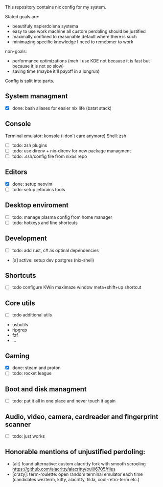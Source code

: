 This repository contains nix config for my system. 

Stated goals are:
- beautifuly napierdolena systema
- easy to use work machine all custom perdoling should be justified
- maximally confined to reasonable default where there is such 
- minimazing specific knowledge I need to remebmer to work

non-goals: 
- performance optimizations (meh I use KDE not because it is fast but because it is not so slow)
- saving time (maybe it'll payoff in a longrun)

Config is split into parts.

## System managment
- [x] done: bash aliases for easier nix life (batat stack)

## Console
Terminal emulator: konsole (i don't care anymore)
Shell: zsh
- [ ] todo: zsh plugins
- [ ] todo: use direnv + nix-direnv for new package managment 
- [ ] todo: .ssh/config file from nixos repo 

## Editors
- [x] done: setup neovim
- [ ] todo: setup jetbrains tools

## Desktop enviroment
- [ ] todo: manage plasma config from home manager
- [ ] todo: hotkeys and fine shortcuts

## Development
- [ ] todo: add rust, c# as optinal dependencies 
- [a] active: setup dev postgres (nix-shell)

## Shortcuts
- [ ] todo configure KWin maximaze window meta+shift+up shortcut

## Core utils
- [ ] todo additional utils
 - usbutils
 - ripgrep
 - fzf
 - ...

## Gaming
- [x] done: steam and proton
- [ ] todo: rocket league

## Boot and disk managment
- [ ] todo: put it all in one place and never touch it again

## Audio, video, camera, cardreader and fingerprint scanner
- [ ] todo: just works

## Honorable mentions of unjustified perdoling:
- [alt] found alternative: custom alacritty fork with smooth scrooling https://github.com/alacritty/alacritty/pull/6705/files
- [crazy]: term-roulette: open random terminal emulator each time (candidates wezterm, kitty, alacritty, tilda, cool-retro-term etc.)

